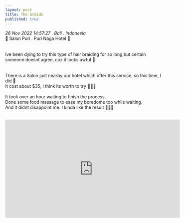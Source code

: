 ```yaml
---
layout: post
title: The braids 
published: true
---
```

_26 Nov 2022 14:57:27 . Bali . Indonesia_
<br>
📍 Salon Puri . Puri Naga Hotel 📍
<br>
<br>
<br>
Ive been dying to try this type of hair braiding for so long but certain someone doesnt agree, coz it looks awful 😬 
<br>
<br>
<br>
There is a Salon just nearby our hotel which offer this service, so this time, I did 🤭
<br>
It cost about $35, I think its worth to try 🙂👌🏼
<br>
<br>
It took over an hour waiting to finish the process.
<br>
Done some food massage to ease my boredome too while waiting.
<br>
And it didnt disappoint me. I kinda like the result 👏🏼😃
<br>
<br>
<iframe width="560" height="315" src="https://www.youtube.com/embed/UNIdyTzy9BY" frameborder="0" allow="accelerometer; autoplay; encrypted-media; gyroscope; picture-in-picture" allowfullscreen></iframe>
<br>
<br>
